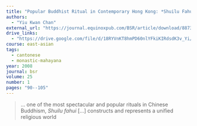 ```yaml
---
title: "Popular Buddhist Ritual in Contemporary Hong Kong: *Shuilu Fahui*, a Buddhist Rite for Saving All Sentient Beings of Water and Land"
authors:
  - "Yiu Kwan Chan"
external_url: "https://journal.equinoxpub.com/BSR/article/download/8873/10327"
drive_links:
  - "https://drive.google.com/file/d/18RYVnKT8hmPD60nlYFkiKIRdsdK3v_Yi/view?usp=drivesdk"
course: east-asian
tags:
  - cantonese
  - monastic-mahayana
year: 2008
journal: bsr
volume: 25
number: 1
pages: "90--105"
---
```


> … one of the most spectacular and popular rituals in Chinese Buddhism, *Shuilu fahui* [...] constructs and represents a unified religious world

